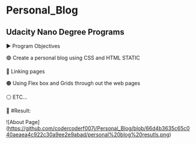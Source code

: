 # Personal_Blog
## Udacity Nano Degree Programs

▶️ Program Objectives

🟢 Create a personal blog using CSS and HTML  STATIC

🔵 Linking pages 

🟠 Using Flex box and Grids through out the web pages

⚪ ETC...


📇 #Result:

![About Page] (https://github.com/codercoderf007j/Personal_Blog/blob/66d4b3635c65c040aeaea4c922c30a9ee2e9abad/personal%20blog%20resutls.png)

